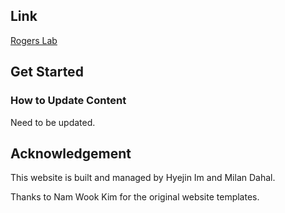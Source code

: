 ## Link

[Rogers Lab](https://github.com/hyejinim/rogerslab)

## Get Started

### How to Update Content
Need to be updated.

## Acknowledgement
This website is built and managed by Hyejin Im and Milan Dahal.

Thanks to Nam Wook Kim for the original website templates.
